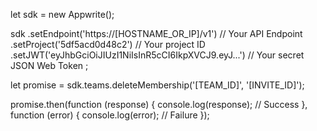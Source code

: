 let sdk = new Appwrite();

sdk
    .setEndpoint('https://[HOSTNAME_OR_IP]/v1') // Your API Endpoint
    .setProject('5df5acd0d48c2') // Your project ID
    .setJWT('eyJhbGciOiJIUzI1NiIsInR5cCI6IkpXVCJ9.eyJ...') // Your secret JSON Web Token
;

let promise = sdk.teams.deleteMembership('[TEAM_ID]', '[INVITE_ID]');

promise.then(function (response) {
    console.log(response); // Success
}, function (error) {
    console.log(error); // Failure
});